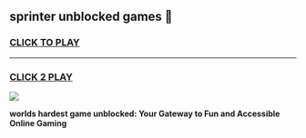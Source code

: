 
## sprinter unblocked games 👋
<h3>
<a href="https://premium.freeplayer.one?title=sprinter_unblocked_games&ref=12F">CLICK TO PLAY</a></h3>
<hr>

<h3>
<a href="https://premium.freeplayer.one?title=sprinter_unblocked_games&ref=12F">CLICK 2 PLAY</a>
  
</h3>

<a href="https://premium.freeplayer.one?title=sprinter_unblocked_games&ref=12F/"><img src="https://clearcache.store/games.png"></a>


**worlds hardest game unblocked: Your Gateway to Fun and Accessible Online Gaming**
